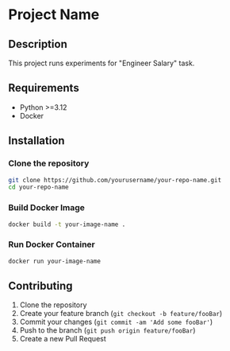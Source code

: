 # Project Name

## Description
This project runs experiments for "Engineer Salary" task.

## Requirements
- Python >=3.12
- Docker

## Installation

### Clone the repository
```bash
git clone https://github.com/yourusername/your-repo-name.git
cd your-repo-name
```

### Build Docker Image
```bash
docker build -t your-image-name .
```

### Run Docker Container
```bash
docker run your-image-name
```

## Contributing
1. Clone the repository
2. Create your feature branch (`git checkout -b feature/fooBar`)
3. Commit your changes (`git commit -am 'Add some fooBar'`)
4. Push to the branch (`git push origin feature/fooBar`)
5. Create a new Pull Request